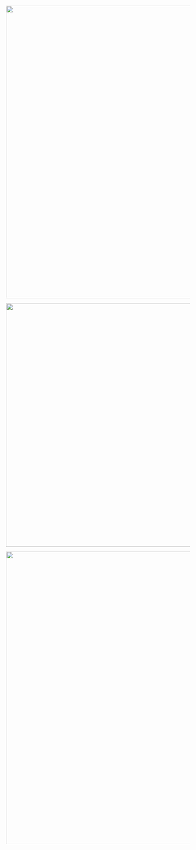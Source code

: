 <p align="center">
 <img src="https://github.com/user-attachments/assets/70c83849-d1c6-4156-bc76-15b33c369ce9"width="800">
</p>
<p align="center">
 <img src="https://github.com/user-attachments/assets/07ce83a9-cd83-42be-90d3-3ba37fcc3232"width="666">
</p>

<p align="center">
 <img src="https://github.com/user-attachments/assets/7ecafdf2-5cae-498b-be60-1110d2a7af43"width="800">
</p>
